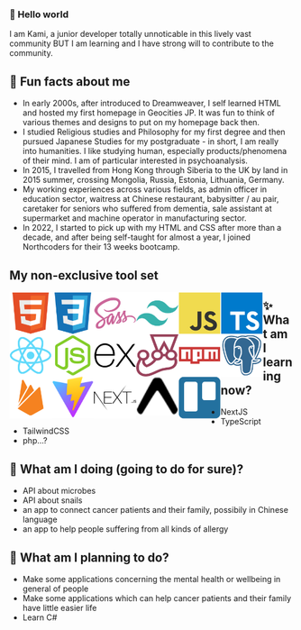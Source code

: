 ### 👋 Hello world
I am Kami, a junior developer totally unnoticable in this lively vast community BUT I am learning and I have strong will to contribute to the community.

## 💬 Fun facts about me
- In early 2000s, after introduced to Dreamweaver, I self learned HTML and hosted my first homepage in Geocities JP. It was fun to think of various themes and designs to put on my homepage back then.
- I studied Religious studies and Philosophy for my first degree and then pursued Japanese Studies for my postgraduate - in short, I am really into humanities. I like studying human, especially products/phenomena of their mind. I am of particular interested in psychoanalysis.
- In 2015, I travelled from Hong Kong through Siberia to the UK by land in 2015 summer, crossing Mongolia, Russia, Estonia, Lithuania, Germany.
- My working experiences across various fields, as admin officer in education sector, waitress at Chinese restaurant, babysitter / au pair, caretaker for seniors who suffered from dementia, sale assistant at supermarket and machine operator in manufacturing sector.
- In 2022, I started to pick up with my HTML and CSS after more than a decade, and after being self-taught for almost a year, I joined Northcoders for their 13 weeks bootcamp.

## My non-exclusive tool set

<img width="75" align="left" alt="html" src="./devicons/html5-original.svg">
<img width="75" align="left" alt="css" src="./devicons/css3-original.svg">
<img width="75" align="left" alt="sass" src="./devicons/sass-original.svg">
<img width="75" align="left" alt="tailwindCSS" src="./devicons/tailwindcss-plain.svg">
<img width="75" align="left" alt="javascript" src="./devicons/javascript-original.svg">
<img width="75" align="left" alt="typescript" src="./devicons/typescript-original.svg">
<img width="75" align="left" alt="react" src="./devicons/react-original.svg">
<img width="75" align="left" alt="nodeJS" src="./devicons/nodejs-original.svg">
<img width="75" align="left" alt="express" src="./devicons/express-original.svg">
<img width="75" align="left" alt="jest" src="./devicons/jest-plain.svg">
<img width="75" align="left" alt="npm" src="./devicons/npm-original-wordmark.svg">
<img width="75" align="left" alt="psql" src="./devicons/postgresql-plain.svg">
<img width="75" align="left" alt="firebase" src="./devicons/firebase-plain.svg">
<img width="75" align="left" alt="vite" src="./devicons/vite-original.svg">
<img width="75" align="left" alt="next" src="./devicons/nextjs-original-wordmark.svg">
<img width="75" align="left" alt="expo" src="./devicons/expo-original.svg">
<img width="75" align="left" alt="trello" src="./devicons/trello-plain.svg">

## ✨ What am I learning now?
- NextJS
- TypeScript
- TailwindCSS
- php...?

## 👯 What am I doing (going to do for sure)?
- API about microbes
- API about snails
- an app to connect cancer patients and their family, possibily in Chinese language
- an app to help people suffering from all kinds of allergy

## 🌱 What am I planning to do?
- Make some applications concerning the mental health or wellbeing in general of people
- Make some applications which can help cancer patients and their family have little easier life
- Learn C#

<!--
**kamiviolet/kamiviolet** is a ✨ _special_ ✨ repository because its `README.md` (this file) appears on your GitHub profile.

Here are some ideas to get you started:

- 🔭 I’m currently working on ...
- 🌱 I’m currently learning ...
- 👯 I’m looking to collaborate on ...
- 🤔 I’m looking for help with ...
- 💬 Ask me about ...
- 📫 How to reach me: ...
- 😄 Pronouns: ...
- ⚡ Fun fact: ...
-->
